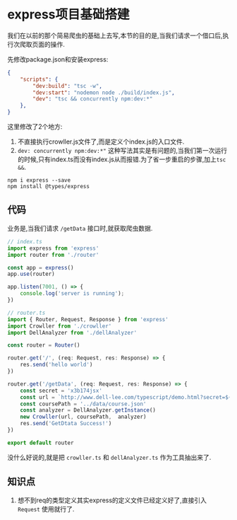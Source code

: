 # express项目基础搭建

我们在以前的那个简易爬虫的基础上去写,本节的目的是,当我们请求一个借口后,执行次爬取页面的操作.

先修改package.json和安装express:
```json
{
    "scripts": {
        "dev:build": "tsc -w",
        "dev:start": "nodemon node ./build/index.js",
        "dev": "tsc && concurrently npm:dev:*"
    },
}
```
这里修改了2个地方:
1. 不直接执行crowller.js文件了,而是定义个index.js的入口文件.
2. `dev: concurrently npm:dev:*"` 这种写法其实是有问题的,当我们第一次运行的时候,只有index.ts而没有index.js从而报错.为了省一步重启的步骤,加上`tsc &&`.

```ssh
npm i express --save   
npm install @types/express 
```
## 代码
业务是,当我们请求 `/getData` 接口时,就获取爬虫数据.
```ts
// index.ts
import express from 'express'
import router from './router'

const app = express()
app.use(router)

app.listen(7001, () => {
    console.log('server is running');
})
```
```ts
// router.ts
import { Router, Request, Response } from 'express'
import Crowller from './crowller'
import DellAnalyzer from './dellAnalyzer'

const router = Router()

router.get('/', (req: Request, res: Response) => {
    res.send('hello world')
})

router.get('/getData', (req: Request, res: Response) => {
    const secret = 'x3b174jsx'
    const url = `http://www.dell-lee.com/typescript/demo.html?secret=${secret}`
    const coursePath = '../data/course.json'
    const analyzer = DellAnalyzer.getInstance()
    new Crowller(url, coursePath,  analyzer)
    res.send('GetDtata Success!')
})

export default router
```
没什么好说的,就是把 `crowller.ts` 和 `dellAnalyzer.ts` 作为工具抽出来了.

## 知识点

1. 想不到req的类型定义其实express的定义文件已经定义好了,直接引入 `Request` 使用就行了.
